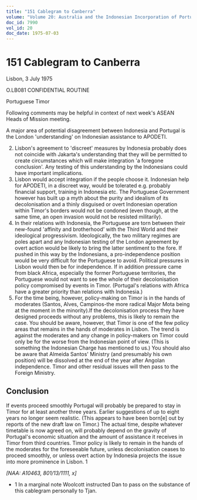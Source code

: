 ```yaml
---
title: "151 Cablegram to Canberra"
volume: "Volume 20: Australia and the Indonesian Incorporation of Portuguese Timor, 1974-1976"
doc_id: 7990
vol_id: 20
doc_date: 1975-07-03
---
```


# 151 Cablegram to Canberra

Lisbon, 3 July 1975

O.LB081 CONFIDENTIAL ROUTINE

Portuguese Timor

Following comments may be helpful in context of next week's ASEAN Heads of Mission meeting.

A major area of potential disagreement between Indonesia and Portugal is the London 'understanding' on Indonesian assistance to APODETI.

  2. Lisbon's agreement to 'discreet' measures by Indonesia probably does not coincide with Jakarta's understanding that they will be permitted to create circumstances which will make integration 'a foregone conclusion'. Any testing of this understanding by the Indonesians could have important implications.
  3. Lisbon would accept integration if the people choose it. Indonesian help for APODETI, in a discreet way, would be tolerated e.g. probably financial support, training in Indonesia etc. The Portuguese Government however has built up a myth about the purity and idealism of its decolonisation and a thinly disguised or overt Indonesian operation within Timor's borders would not be condoned (even though, at the same time, an open invasion would not be resisted militarily).
  4. In their relations with Indonesia, the Portuguese are torn between their new-found 'affinity and brotherhood' with the Third World and their ideological progressivism. Ideologically, the two military regimes are poles apart and any Indonesian testing of the London agreement by overt action would be likely to bring the latter sentiment to the fore. If pushed in this way by the Indonesians, a pro-independence position would be very difficult for the Portuguese to avoid. Political pressures in Lisbon would then be for independence. If in addition pressure came from black Africa, especially the former Portuguese territories, the Portuguese would not want to see the whole of their decolonisation policy compromised by events in Timor. (Portugal's relations with Africa have a greater priority than relations with Indonesia.)
  5. For the time being, however, policy-making on Timor is in the hands of moderates (Santos, Alves, Campinos-the more radical Major Mota being at the moment in the minority).lf the decolonisation process they have designed proceeds without any problems, this is likely to remain the case. You should be aware, however, that Timor is one of the few policy areas that remains in the hands of moderates in Lisbon. The trend is against the moderates and any change in policy-makers on Timor could only be for the worse from the Indonesian point of view. (This is something the Indonesian Charge has mentioned to us.) You should also be aware that Almeida Santos' Ministry (and presumably his own position) will be dissolved at the end of the year after Angolan independence. Timor and other residual issues will then pass to the Foreign Ministry.



## Conclusion

If events proceed smoothly Portugal will probably be prepared to stay in Timor for at least another three years. Earlier suggestions of up to eight years no longer seem realistic. (This appears to have been born[e] out by reports of the new draft law on Timor.) The actual time, despite whatever timetable is now agreed on, will probably depend on the gravity of Portugal's economic situation and the amount of assistance it receives in Timor from third countries. Timor policy is likely to remain in the hands of the moderates for the foreseeable future, unless decolonisation ceases to proceed smoothly, or unless overt action by Indonesia projects the issue into more prominence in Lisbon. 1

_[NAA: A10463, 801/13/1111, x]_

  * 1 In a marginal note Woolcott instructed Dan to pass on the substance of this cablegram personally to Tjan. 


